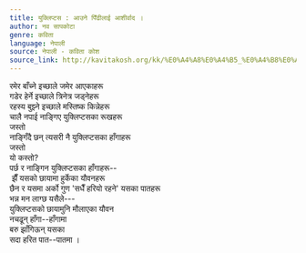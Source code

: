 ```yaml
---
title: युक्लिप्टस : आउने पिँढीलाई आशीर्वाद ।
author: नव सापकोटा
genre: कविता
language: नेपाली
source: नेपाली - कविता कोश
source_link: http://kavitakosh.org/kk/%E0%A4%A8%E0%A4%B5_%E0%A4%B8%E0%A4%BE%E0%A4%AA%E0%A4%95%E0%A5%8B%E0%A4%9F%E0%A4%BE
---
```


रमेर बाँच्ने इच्छाले जमेर आएकाहरू  
गडेर हेर्ने इच्छाले त्रिनेत्र जड्नेहरू  
रहस्य बुझ्ने इच्छाले मस्तिष्क किन्नेहरू  
चालै नपाई नाङ्गिए युक्लिप्टसका रूखहरू  
जस्तो  
नाङ्गिँदै छन् त्यसरी नै युक्लिप्टसका हाँगाहरू  
जस्तो  
यो कस्तो?  
पर्छ र नाङ्गिन युक्लिप्टसका हाँगाहरू--  
 झैँ यसको छायामा हुर्केका यौवनहरू  
छैन र यसमा अर्को गुण 'सधैँ हरियो रहने' यसका पातहरू  
भन्न मन लाग्छ यसैले---  
युक्लिप्टसको छायामुनि मौलाएका यौवन  
नचढून् हाँगा--हाँगामा  
बरु झाँगिऊन् यसका  
सदा हरित पात--पातमा ।
